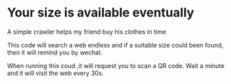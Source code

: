 # Your size is available eventually
A simple crawler helps my friend buy his clothes in time

This code will search a web endless and if a suitable size could been found, then it will remind you by wechat.

When running this coud ,it will request you to scan a QR code. Wait a minute and it will visit the web every 30s.  
